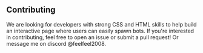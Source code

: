 ## Contributing
We are looking for developers with strong CSS and HTML skills to help build an interactive page where users can easily spawn bots. If you're interested in contributing, feel free to open an issue or submit a pull request! Or message me on discord @feelfeel2008.